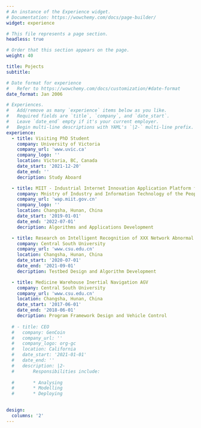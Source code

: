 ```yaml
---
# An instance of the Experience widget.
# Documentation: https://wowchemy.com/docs/page-builder/
widget: experience

# This file represents a page section.
headless: true

# Order that this section appears on the page.
weight: 40

title: Pojects
subtitle:

# Date format for experience
#   Refer to https://wowchemy.com/docs/customization/#date-format
date_format: Jan 2006

# Experiences.
#   Add/remove as many `experience` items below as you like.
#   Required fields are `title`, `company`, and `date_start`.
#   Leave `date_end` empty if it's your current employer.
#   Begin multi-line descriptions with YAML's `|2-` multi-line prefix.
experience:
  - title: Visiting PhD Student
    company: University of Victoria
    company_url: 'www.uvic.ca'
    company_logo: ''
    location: Victoria, BC, Canada
    date_start: '2021-12-20'
    date_end: ''
    decription: Study Aboard

  - title: MIIT - Industrial Internet Innovation Application Platform for Process Industry
    company: Mnistry of Industry and Information Technology of the People's Republic of China 
    company_url: 'wap.miit.gov.cn'
    company_logo: ''
    location: Changsha, Hunan, China
    date_start: '2019-01-01'
    date_end: '2022-07-01'
    decription: Algorithms and Applications Development

  - title: Research on Intelligent Recognition of XXX Network Abnormal Behavior
    company: Central South University
    company_url: 'www.csu.edu.cn'
    location: Changsha, Hunan, China
    date_start: '2020-07-01'
    date_end: '2021-09-01'
    decription: Testbed Design and Algorithm Development

  - title: Medicine Warehouse Inertial Navigation AGV
    company: Central South University
    company_url: 'www.csu.edu.cn'
    location: Changsha, Hunan, China
    date_start: '2017-06-01'
    date_end: '2018-06-01'
    decription: Program Framework Design and Vehicle Control
  
  # - title: CEO
  #   company: GenCoin
  #   company_url: ''
  #   company_logo: org-gc
  #   location: California
  #   date_start: '2021-01-01'
  #   date_end: ''
  #   description: |2-
  #       Responsibilities include:
        
  #       * Analysing
  #       * Modelling
  #       * Deploying
        

design:
  columns: '2'
---
```

